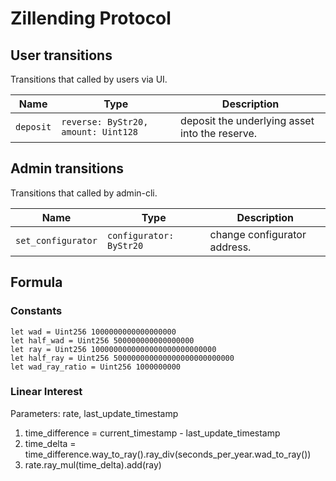 # Zillending Protocol

## User transitions

Transitions that called by users via UI.

| Name | Type | Description |
| ---------------| ----------|---------|
| `deposit`         | `reverse: ByStr20, amount: Uint128` | deposit the underlying asset into the reserve. |


## Admin transitions

Transitions that called by admin-cli.

| Name | Type | Description |
| ---------------| ----------|---------|
| `set_configurator`         | `configurator: ByStr20` | change configurator address. |


## Formula

### Constants

```
let wad = Uint256 1000000000000000000
let half_wad = Uint256 500000000000000000
let ray = Uint256 1000000000000000000000000000
let half_ray = Uint256 500000000000000000000000000
let wad_ray_ratio = Uint256 1000000000
```

### Linear Interest

Parameters: rate, last_update_timestamp

1. time_difference = current_timestamp - last_update_timestamp
2. time_delta = time_difference.way_to_ray().ray_div(seconds_per_year.wad_to_ray())
3. rate.ray_mul(time_delta).add(ray)